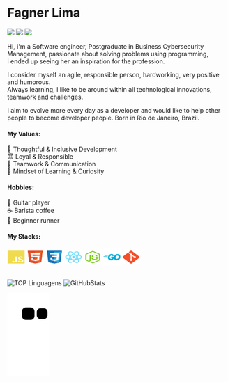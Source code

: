 # Fagner Lima

 <a href="https://instagram.com/nagref.jpeg" target="_blank"><img src="https://img.shields.io/badge/-Instagram-%23E4405F?style=for-the-badge&logo=instagram&logoColor=white"></a>
 <a href="https://www.linkedin.com/in/fagnerrlima" target="_blank"><img src="https://img.shields.io/badge/-LinkedIn-%230077B5?style=for-the-badge&logo=linkedin&logoColor=white"></a> 
 <a href="https://devfagnerlima.com" target="_blank"><img src="https://img.shields.io/badge/WebPage-8A2BE2?&style=for-the-badge&logo=vsco&logoColor=white"></a> 

Hi, i'm a Software engineer,
Postgraduate in Business
Cybersecurity Management,
passionate about solving problems
using programming,<br>
i ended up seeing her
an inspiration for the profession.

I consider myself an agile,
responsible person, hardworking,
very positive and humorous.<br>
Always learning, I like to be around
within all technological innovations,
teamwork and challenges.<br>

I aim to evolve more every day
as a developer and would like to help
other people to become developer people.
Born in Rio de Janeiro, Brazil.


<!-- <img src="https://github.com/demartini/demartini/blob/master/code.gif" width="15%"> -->

#### My Values:

🧠 Thoughtful & Inclusive Development <br/>
😇 Loyal & Responsible<br>
💬 Teamwork & Communication <br/>
🔮 Mindset of Learning & Curiosity

#### Hobbies: 

🎸 Guitar player <br/> 
☕ Barista coffee <br/>
🏃 Beginner runner 

#### My Stacks:


<div>
  <img align="center" alt="Nagref-Js" height="30" width="40" src="https://raw.githubusercontent.com/devicons/devicon/master/icons/javascript/javascript-plain.svg">
  <img align="center" alt="Nagref-HTML" height="30" width="40" src="https://raw.githubusercontent.com/devicons/devicon/master/icons/html5/html5-original.svg">
  <img align="center" alt="Nagref-CSS" height="30" width="40" src="https://raw.githubusercontent.com/devicons/devicon/master/icons/css3/css3-original.svg">
  <img align="center" alt="Nagref-React" height="30" width="40" src="https://raw.githubusercontent.com/devicons/devicon/master/icons/react/react-original.svg">
  <img align="center" alt="Nagref-NodeJS" height="30" width="40" src="https://github.com/devicons/devicon/blob/master/icons/nodejs/nodejs-original.svg">
  <img align="center" alt="Nagref-Golang" height="40" width="40" src="https://github.com/devicons/devicon/blob/master/icons/go/go-original-wordmark.svg">
  <img align="center" alt="Nagref-Git" height="30" width="40" src="https://github.com/devicons/devicon/blob/master/icons/git/git-original.svg">
</div><br/>
<div>
  
 
 ![TOP Linguagens](https://github-readme-stats.vercel.app/api/top-langs/?username=Nagref&layout=compact&theme=omni) ![GitHubStats](https://github-readme-stats.vercel.app/api?username=Nagref&show_icons=true&include_all_commits=true&line_height=20&hide_border=true&theme=omni)
 
 

</div>

 ![Snake animation](https://github.com/Nagref/Nagref/blob/output/github-contribution-grid-snake.svg)
 


